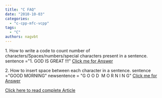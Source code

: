 ```yaml
---
title: "C FAQ"
date: "2010-10-03"
categories: 
  - "c-cpp-mfc-vcpp"
tags: 
  - "C"
authors: nagvbt
---
```


1\. How to write a code to count number of characters/Spaces/numbers/special characters present in a sentence.  sentence ="1. GOD IS GREAT !!!" [Click me for Answer](http://nagvbt.wordpress.com/c-faq/ascii-count/)

2. How to insert space between each character in a sentence. sentence ="GOOD MORNING" newsentence = "G O O D  M O R N I N G" [Click me for Answer](http://nagvbt.wordpress.com/c-faq/insertspace/)

[Click here to read complete Article](/docs/articles/C/CFaq)
